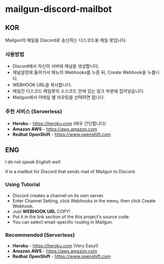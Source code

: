 # mailgun-discord-mailbot
## KOR
Mailgun의 메일을 Discord로 송신하는 디스코드용 메일 봇입니다.

### 사용방법
* Discord에서 자신의 서버에 채널을 생성합니다.
* 채널설정에 들어가서 메뉴의 Webhooks를 누른 뒤, Create Webhook을 누릅니다.
* WEBHOOK URL을 복사합니다.
* 메일건 디스코드 메일봇의 소스코드 안에 있는 링크 부분에 집어넣습니다.
* Mailgun에서 이메일 별 라우팅을 선택하면 됩니다.

### 추천 서비스 (Serverless)
* __Heroku__ - https://heroku.com (매우 간단합니다)
* __Amazon AWS__ - https://aws.amazon.com
* __Redhat OpenShift__ - https://www.openshift.com

## ENG
_I do not speak English well._

It is a mailbot for Discord that sends mail of Mailgun to Discord.

### Using Tutorial
* Discord creates a channel on its own server.
* Enter Channel Setting, click Webhooks in the menu, then click Create Webhook.
* Just __WEBHOOK URL__ COPY!
* Put it in the link section of the this project's source code.
* You can select email-specific routing in Mailgun.

### Recommended (Serverless)
* __Heroku__ - https://heroku.com (Very Easy!)
* __Amazon AWS__ - https://aws.amazon.com
* __Redhat OpenShift__ - https://www.openshift.com
